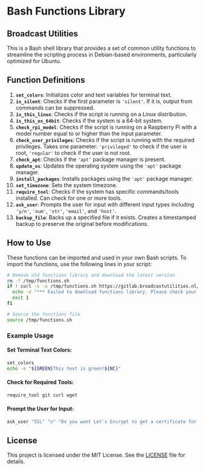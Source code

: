 # Bash Functions Library
## Broadcast Utilities

This is a Bash shell library that provides a set of common utility functions to streamline the scripting process in Debian-based environments, particularly optimized for Ubuntu.

## Function Definitions

1. **`set_colors`**: Initializes color and text variables for terminal text.
2. **`is_silent`**: Checks if the first parameter is `'silent'`. If it is, output from commands can be suppressed.
3. **`is_this_linux`**: Checks if the script is running on a Linux distribution.
4. **`is_this_os_64bit`**: Checks if the system is a 64-bit system.
5. **`check_rpi_model`**: Checks if the script is running on a Raspberry Pi with a model number equal to or higher than the input parameter.
6. **`check_user_privileges`**: Checks if the script is running with the required privileges. Takes one parameter: `'privileged'` to check if the user is root, `'regular'` to check if the user is not root.
7. **`check_apt`**: Checks if the `'apt'` package manager is present.
8. **`update_os`**: Updates the operating system using the `'apt'` package manager.
9. **`install_packages`**: Installs packages using the `'apt'` package manager.
10. **`set_timezone`**: Sets the system timezone.
11. **`require_tool`**: Checks if the system has specific commands/tools installed. Can check for one or more tools.
12. **`ask_user`**: Prompts the user for input with different input types including `'y/n'`, `'num'`, `'str'`, `'email'`, and `'host'`.
13. **`backup_file`**: Backs up a specified file if it exists. Creates a timestamped backup to preserve the original before modifications.

## How to Use

These functions can be imported and used in your own Bash scripts. To import the functions, use the following lines in your script:

```bash
# Remove old functions library and download the latest version
rm -f /tmp/functions.sh
if ! curl -s -o /tmp/functions.sh https://gitlab.broadcastutilities.nl/broadcastutilities/radio/bash-functions/-/raw/main/common-functions.sh?ref_type=heads; then
  echo -e "*** Failed to download functions library. Please check your network connection! ***"
  exit 1
fi

# Source the functions file
source /tmp/functions.sh
```

### Example Usage

#### Set Terminal Text Colors:
```bash
set_colors
echo -e "${GREEN}This text is green!${NC}"
```

#### Check for Required Tools:
```bash
require_tool git curl wget
```

#### Prompt the User for Input:
```bash
ask_user "SSL" "n" "Do you want Let's Encrypt to get a certificate for this server? (y/n)" "y/n"
```

## License

This project is licensed under the MIT License. See the [LICENSE](LICENSE) file for details.

